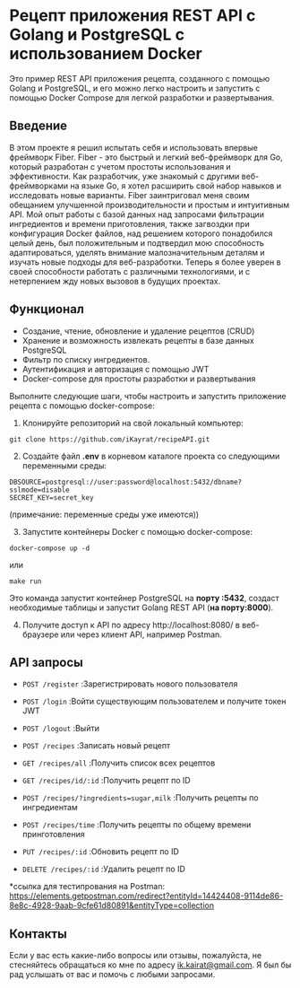 # Рецепт приложения REST API с Golang и PostgreSQL с использованием Docker

Это пример REST API приложения рецепта, созданного с помощью Golang и PostgreSQL, и его можно легко настроить и запустить с помощью Docker Compose для легкой разработки и развертывания.

## Введение
В этом проекте я решил испытать себя и использовать впервые фреймворк Fiber. 
Fiber - это быстрый и легкий веб-фреймворк для Go, который разработан с учетом простоты использования и эффективности.
Как разработчик, уже знакомый с другими веб-фреймворками на языке Go, я хотел расширить свой набор навыков и исследовать новые варианты. Fiber заинтриговал меня своим обещанием улучшенной производительности и простым и интуитивным API.
Мой опыт работы с базой данных над запросами фильтрации ингредиентов и времени приготовления, также загвоздки при конфигурация Docker файлов, над решением которого понадобился целый день, был положительным и подтвердил мою способность адаптироваться, уделять внимание малозначительным деталям и изучать новые подходы для веб-разработки. Теперь я более уверен в своей способности работать с различными технологиями, и с нетерпением жду новых вызовов в будущих проектах.

## Функционал
- Создание, чтение, обновление и удаление рецептов (CRUD)
- Хранение и возможность извлекать рецепты в базе данных PostgreSQL
- Фильтр по списку ингредиентов.
- Аутентификация и авторизация с помощью JWT
- Docker-compose для простоты разработки и развертывания

Выполните следующие шаги, чтобы настроить и запустить приложение рецепта с помощью docker-compose:

1. Клонируйте репозиторий на свой локальный компьютер:
```
git clone https://github.com/iKayrat/recipeAPI.git
```

2. Создайте файл **.env** в корневом каталоге проекта со следующими переменными среды:
```
DBSOURCE=postgresql://user:password@localhost:5432/dbname?sslmode=disable
SECRET_KEY=secret_key
```
(примечание: переменные среды уже имеются))

3. Запустите контейнеры Docker с помощью docker-сompose:
```
docker-compose up -d
```
или
```
make run
```

Это команда запустит контейнер PostgreSQL на **порту :5432**, создаст необходимые таблицы и запустит Golang REST API (**на порту:8000**).

4. Получите доступ к API по адресу http://localhost:8080/ в веб-браузере или через клиент API, например Postman.

## API запросы

- `POST /register` :Зарегистрировать нового пользователя
- `POST /login`    :Войти существующим пользователем и получите токен JWT
- `POST /logout`   :Выйти
    
- `POST /recipes` :Записать новый рецепт
- `GET /recipes/all` :Получить список всех рецептов
- `GET /recipes/id/:id` :Получить рецепт по ID
- `POST /recipes/?ingredients=sugar,milk` :Получить рецепты по ингредиентам
- `POST /recipes/time` :Получить рецепты по общему времени принготовления
- `PUT /recipes/:id` :Обновить рецепт по ID
- `DELETE /recipes/:id` :Удалить рецепт по ID

*ссылка для тестипрования на Postman:
https://elements.getpostman.com/redirect?entityId=14424408-9114de86-8e8c-4928-9aab-9cfe61d80891&entityType=collection


## Контакты

Если у вас есть какие-либо вопросы или отзывы, пожалуйста, не стесняйтесь обращаться ко мне по адресу ik.kairat@gmail.com. Я был бы рад услышать от вас и помочь с любыми запросами.
